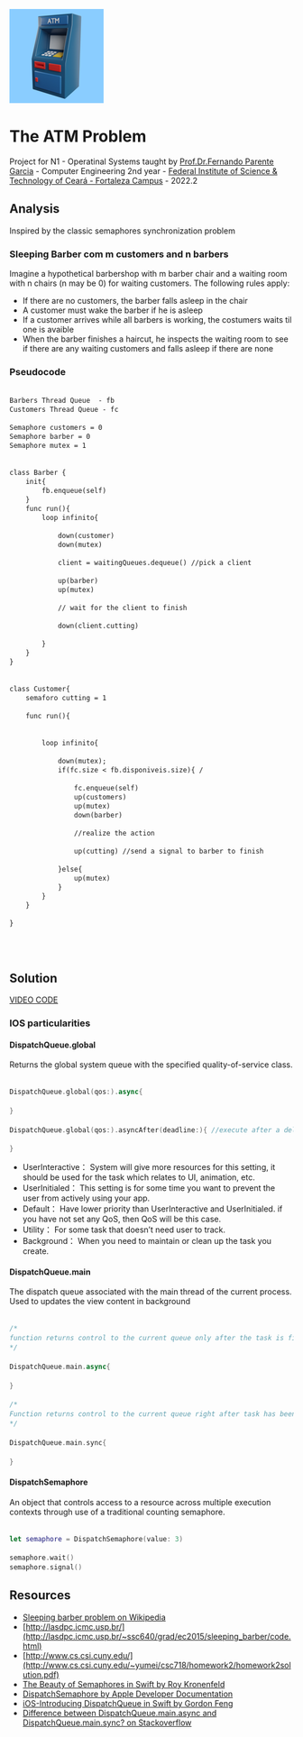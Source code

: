 
[<img src="/ProblemaDoBanco/Assets.xcassets/AppIcon.appiconset/Design sem nome-5-83.5@2x.png"/>](120.png)

# The ATM Problem
Project for N1 - Operatinal Systems taught by [Prof.Dr.Fernando Parente Garcia](http://lattes.cnpq.br/2634131135774711) - Computer Engineering 2nd year - [Federal Institute of Science & Technology of Ceará - Fortaleza Campus](https://ifce.edu.br/fortaleza) - 2022.2


## Analysis
Inspired by the classic semaphores synchronization problem

### Sleeping Barber com m customers and n barbers 

Imagine a hypothetical barbershop with m barber chair and a waiting room with n chairs (n may be 0) for waiting customers. The following rules apply:

- If there are no customers, the barber falls asleep in the chair
- A customer must wake the barber if he is asleep
- If a customer arrives while all barbers is working, the costumers waits til one is avaible
- When the barber finishes a haircut, he inspects the waiting room to see if there are any waiting customers and falls asleep if there are none


### Pseudocode

```

Barbers Thread Queue  - fb
Customers Thread Queue - fc

Semaphore customers = 0
Semaphore barber = 0
Semaphore mutex = 1


class Barber {
    init{
        fb.enqueue(self)
    }
    func run(){
        loop infinito{
            
            down(customer)
            down(mutex)
            
            client = waitingQueues.dequeue() //pick a client 
            
            up(barber)
            up(mutex)
            
            // wait for the client to finish
            
            down(client.cutting)
            
        }
    }
}


class Customer{
    semaforo cutting = 1
    
    func run(){
        
        
        loop infinito{
            
            down(mutex);
            if(fc.size < fb.disponiveis.size){ /
                
                fc.enqueue(self)
                up(customers)
                up(mutex)
                down(barber)
                
                //realize the action
                
                up(cutting) //send a signal to barber to finish
                
            }else{
                up(mutex)
            }
        }
    }
    
}




````
## Solution

[VIDEO CODE](https://www.youtube.com/shorts/Q8A--9K-Ot0)


### IOS particularities

#### DispatchQueue.global

Returns the global system queue with the specified quality-of-service class.

```Swift

DispatchQueue.global(qos:).async{

}

DispatchQueue.global(qos:).asyncAfter(deadline:){ //execute after a delay

}

```

- UserInteractive： 
System will give more resources for this setting, it should be used for the task which relates to UI, animation, etc.
- UserInitialed： 
This setting is for some time you want to prevent the user from actively using your app.
- Default： 
Have lower priority than UserInteractive and UserInitialed. if you have not set any QoS, then QoS will be this case.
- Utility： 
For some task that doesn’t need user to track.
- Background： 
When you need to maintain or clean up the task you create.

#### DispatchQueue.main

The dispatch queue associated with the main thread of the current process. Used to updates the view content in background

```Swift

/*
function returns control to the current queue only after the task is finished. It blocks the queue and waits until the task is finished.
*/

DispatchQueue.main.async{

}

/*
Function returns control to the current queue right after task has been sent to be performed on the different queue. It doesn't wait until the task is finished. It doesn't block the queue.
*/

DispatchQueue.main.sync{ 

}

```
#### DispatchSemaphore

An object that controls access to a resource across multiple execution contexts through use of a traditional counting semaphore.

```Swift

let semaphore = DispatchSemaphore(value: 3)

semaphore.wait()
semaphore.signal()

```

## Resources

- [Sleeping barber problem on Wikipedia](https://en.wikipedia.org/wiki/Sleeping_barber_problem#:~:text=In%20computer%20science%2C%20the%20sleeping,are%20multiple%20operating%20system%20processes.)
- [http://lasdpc.icmc.usp.br/](http://lasdpc.icmc.usp.br/~ssc640/grad/ec2015/sleeping_barber/code.html)
- [http://www.cs.csi.cuny.edu/](http://www.cs.csi.cuny.edu/~yumei/csc718/homework2/homework2solution.pdf)
- [The Beauty of Semaphores in Swift by Roy Kronenfeld](https://medium.com/@roykronenfeld/semaphores-in-swift-e296ea80f860)
- [DispatchSemaphore by Apple Developer Documentation](https://developer.apple.com/documentation/dispatch/dispatchsemaphore)
- [iOS-Introducing DispatchQueue in Swift by Gordon Feng](https://towardsdev.com/ios-introducing-dispatchqueue-in-swift-e9c6fbf8be1d)
- [Difference between DispatchQueue.main.async and DispatchQueue.main.sync? on Stackoverflow](https://stackoverflow.com/questions/44324595/difference-between-dispatchqueue-main-async-and-dispatchqueue-main-sync)




